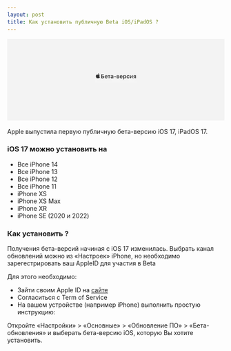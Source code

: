 ```yaml
---
layout: post
title: Как установить публичную Beta iOS/iPadOS ? 
---
```

![](https://raw.githubusercontent.com/tatarinovms/tatarinovms.github.io/master/images/posts/betaiOS/logo.webp)

Apple выпустила первую публичную бета-версию iOS 17, iPadOS 17.

### iOS 17 можно установить на

- Все iPhone 14
- Все iPhone 13 
- Все iPhone 12 
- Все iPhone 11 
- iPhone XS 
- iPhone XS Max 
- iPhone XR 
- iPhone SE (2020 и 2022)

### Как установить ?

Получения бета-версий начиная с iOS 17 изменилась. Выбрать канал обновлений можно из «Настроек» iPhone, но необходимо зарегестрировать ваш AppleID для участия в Beta

Для этого необходимо:
- Зайти своим Apple ID на [сайте](https://beta.apple.com/sp/betaprogram/welcome)
- Согласиться с Term of Service
- На вашем устройстве (например iPhone) выполнить простую инструкцию:

Откройте «Настройки» > «Основные» > «Обновление ПО» > «Бета-обновления» и выберать бета-версию iOS, которую Вы хотите установить.